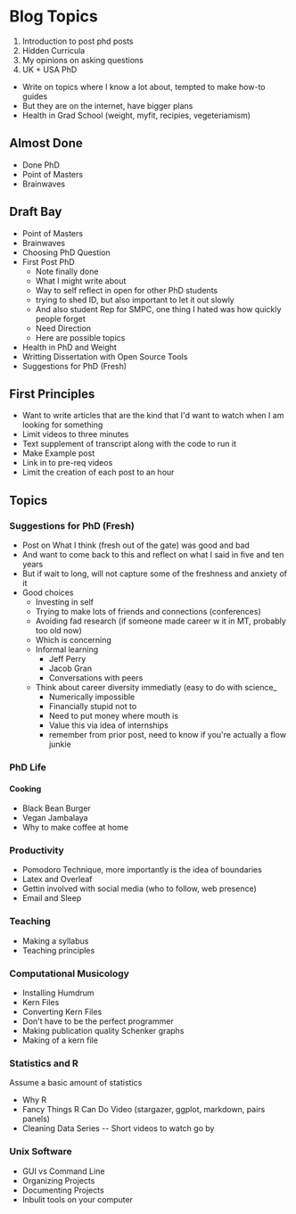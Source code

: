 # Blog Topics 

1. Introduction to post phd posts
2. Hidden Curricula
3. My opinions on asking questions
4. UK + USA PhD

* Write on topics where I know a lot about, tempted to make how-to guides
* But they are on the internet, have bigger plans
* Health in Grad School (weight, myfit, recipies, vegeteriamism) 

## Almost Done 

* Done PhD 
* Point of Masters
* Brainwaves

## Draft Bay 

* Point of Masters
* Brainwaves 
* Choosing PhD Question 
* First Post PhD 
	- Note finally done
	- What I might write about
	- Way to self reflect in open for other PhD students
	- trying to shed ID, but also important to let it out slowly 
	- And also student Rep for SMPC, one thing I hated was how quickly people forget 
	- Need Direction 
	- Here are possible topics 
* Health in PhD and Weight
* Writting Dissertation with Open Source Tools
* Suggestions for PhD (Fresh)

## First Principles

* Want to write articles that are the kind that I'd want to watch when I am looking for something
* Limit videos to three minutes 
* Text supplement of transcript along with the code to run it 
* Make Example post 
* Link in to pre-req videos
* Limit the creation of each post to an hour

## Topics 

### Suggestions for PhD (Fresh)

* Post on What I think (fresh out of the gate) was good and bad
* And want to come back to this and reflect on what I said in five and ten years
* But if wait to long, will not capture some of the freshness and anxiety of it
* Good choices
	- Investing in self 
	- Trying to make lots of friends and connections (conferences) 
	- Avoiding fad research (if someone made career w it in MT, probably too old now) 
	- Which is concerning
	- Informal learning 
		- Jeff Perry
		- Jacob Gran 
		- Conversations with peers 
	- Think about career diversity immediatly (easy to do with science_
		- Numerically impossible
		- Financially stupid not to
		- Need to put money where mouth is 
		- Value this via idea of internships
		- remember from prior post, need to know if you're actually a flow junkie 

### PhD Life

#### Cooking 

* Black Bean Burger
* Vegan Jambalaya 
* Why to make coffee at home

### Productivity 

* Pomodoro Technique, more importantly is the idea of boundaries 
* Latex and Overleaf 
* Gettin involved with social media (who to follow, web presence) 
* Email and Sleep 

### Teaching

* Making a syllabus
* Teaching principles 

### Computational Musicology 

* Installing Humdrum 
* Kern Files 
* Converting Kern Files
* Don't have to be the perfect programmer
* Making publication quality Schenker graphs 
* Making of a kern file 

### Statistics and R

Assume a basic amount of statistics

* Why R
* Fancy Things R Can Do Video (stargazer, ggplot, markdown, pairs panels) 
* Cleaning Data Series -- Short videos to watch go by 

### Unix Software 

* GUI vs Command Line 
* Organizing Projects
* Documenting Projects 
* Inbulit tools on your computer
